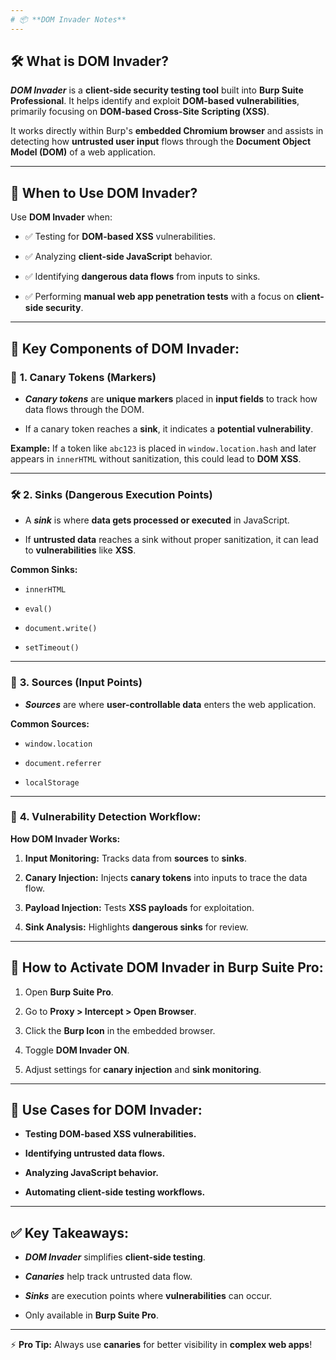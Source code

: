 ```yaml
--- 
# 📦 **DOM Invader Notes**
--- 
```

## 🛠️ **What is DOM Invader?**

_**DOM Invader**_ is a **client-side security testing tool** built into **Burp Suite Professional**. It helps identify and exploit **DOM-based vulnerabilities**, primarily focusing on **DOM-based Cross-Site Scripting (XSS)**.

It works directly within Burp's **embedded Chromium browser** and assists in detecting how **untrusted user input** flows through the **Document Object Model (DOM)** of a web application.

---

## 📌 **When to Use DOM Invader?**

Use **DOM Invader** when:

- ✅ Testing for **DOM-based XSS** vulnerabilities.
    
- ✅ Analyzing **client-side JavaScript** behavior.
    
- ✅ Identifying **dangerous data flows** from inputs to sinks.
    
- ✅ Performing **manual web app penetration tests** with a focus on **client-side security**.
    

---

## 🔑 **Key Components of DOM Invader:**

### 🎯 **1. Canary Tokens (Markers)**

- _**Canary tokens**_ are **unique markers** placed in **input fields** to track how data flows through the DOM.
    
- If a canary token reaches a **sink**, it indicates a **potential vulnerability**.
    

**Example:** If a token like `abc123` is placed in `window.location.hash` and later appears in `innerHTML` without sanitization, this could lead to **DOM XSS**.

---

### 🛠️ **2. Sinks (Dangerous Execution Points)**

- A _**sink**_ is where **data gets processed or executed** in JavaScript.
    
- If **untrusted data** reaches a sink without proper sanitization, it can lead to **vulnerabilities** like **XSS**.
    

**Common Sinks:**

- `innerHTML`
    
- `eval()`
    
- `document.write()`
    
- `setTimeout()`
    

---

### 🧪 **3. Sources (Input Points)**

- _**Sources**_ are where **user-controllable data** enters the web application.
    

**Common Sources:**

- `window.location`
    
- `document.referrer`
    
- `localStorage`
    

---

### 🚨 **4. Vulnerability Detection Workflow:**

**How DOM Invader Works:**

1. **Input Monitoring:** Tracks data from **sources** to **sinks**.
    
2. **Canary Injection:** Injects **canary tokens** into inputs to trace the data flow.
    
3. **Payload Injection:** Tests **XSS payloads** for exploitation.
    
4. **Sink Analysis:** Highlights **dangerous sinks** for review.
    

---

## 🧰 **How to Activate DOM Invader in Burp Suite Pro:**

1. Open **Burp Suite Pro**.
    
2. Go to **Proxy > Intercept > Open Browser**.
    
3. Click the **Burp Icon** in the embedded browser.
    
4. Toggle **DOM Invader ON**.
    
5. Adjust settings for **canary injection** and **sink monitoring**.
    

---

## 🎯 **Use Cases for DOM Invader:**

- **Testing DOM-based XSS vulnerabilities.**
    
- **Identifying untrusted data flows.**
    
- **Analyzing JavaScript behavior.**
    
- **Automating client-side testing workflows.**
    

---

## ✅ **Key Takeaways:**

- _**DOM Invader**_ simplifies **client-side testing**.
    
- _**Canaries**_ help track untrusted data flow.
    
- _**Sinks**_ are execution points where **vulnerabilities** can occur.
    
- Only available in **Burp Suite Pro**.
    

---

⚡ **Pro Tip:** Always use **canaries** for better visibility in **complex web apps**!